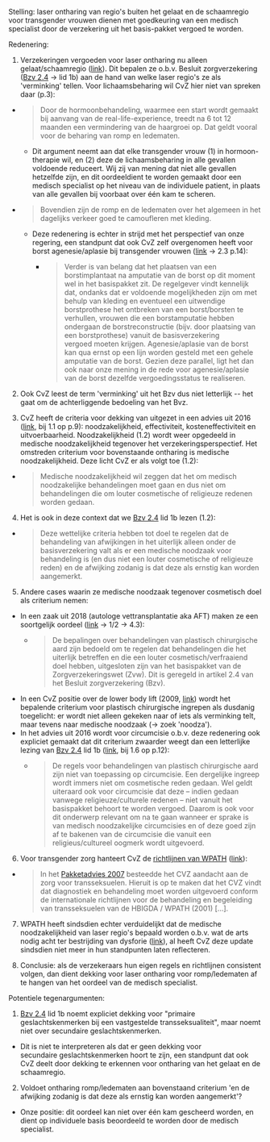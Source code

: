 Stelling: laser ontharing van regio's buiten het gelaat en de schaamregio voor transgender vrouwen dienen met goedkeuring van een medisch specialist door de verzekering uit het basis-pakket vergoed te worden.

Redenering:
1. Verzekeringen vergoeden voor laser ontharing nu alleen gelaat/schaamregio ([link](https://www.zorginstituutnederland.nl/publicaties/standpunten/2008/09/22/epilatie-bij-transseksuelen-van-perineo-scrotaal-vaginaal-gebied-en-gezicht-en-hals-is-een-te-verzekeren-prestatie-romp-en-ledematen-in-de-regel-niet)). Dit bepalen ze o.b.v. Besluit zorgverzekering ([Bzv 2.4](https://wetten.overheid.nl/jci1.3:c:BWBR0018492&hoofdstuk=2&paragraaf=1&artikel=2.4&z=2020-01-01&g=2020-01-01) -> lid 1b) aan de hand van welke laser regio's ze als 'verminking' tellen. Voor lichaamsbeharing wil CvZ hier niet van spreken daar (p.3):
- > Door de hormoonbehandeling, waarmee een start wordt gemaakt bij aanvang van de real-life-experience, treedt na 6 tot 12 maanden een vermindering van de haargroei op. Dat geldt vooral voor de beharing van romp en ledematen.
  - Dit argument neemt aan dat elke transgender vrouw (1) in hormoon-therapie wil, en (2) deze de lichaamsbeharing in alle gevallen voldoende reduceert. Wij zij van mening dat niet alle gevallen hetzelfde zijn, en dit oordeeldient te worden gemaakt door een medisch specialist op het niveau van de individuele patient, in plaats van alle gevallen bij voorbaat over één kam te scheren.
- > Bovendien zijn de romp en de ledematen over het algemeen in het dagelijks verkeer goed te camoufleren met kleding.
  - Deze redenering is echter in strijd met het perspectief van onze regering, een standpunt dat ook CvZ zelf overgenomen heeft voor borst agenesie/aplasie bij transgender vrouwen ([link](https://www.zorginstituutnederland.nl/publicaties/adviezen/2016/03/31/advies-uitbreiding-basispakket-zvw-met-enkele-behandelingen-van-plastisch-chirurgische-aard-en-medisch-noodzakelijke-circumcisie) -> 2.3 p.14):
    - > Verder is van belang dat het plaatsen van een borstimplantaat na amputatie van de borst op dit moment wel in het basispakket zit. De regelgever vindt kennelijk dat, ondanks dat er voldoende mogelijkheden zijn om met behulp van kleding en eventueel een uitwendige borstprothese het ontbreken van een borst/borsten te verhullen, vrouwen die een borstamputatie hebben ondergaan de borstreconstructie (bijv. door plaatsing van een borstprothese) vanuit de basisverzekering vergoed moeten krijgen. Agenesie/aplasie van de borst kan qua ernst op een lijn worden gesteld met een gehele amputatie van de borst. Gezien deze parallel, ligt het dan ook naar onze mening in de rede voor agenesie/aplasie van de borst dezelfde vergoedingsstatus te realiseren.

2. Ook CvZ leest de term 'verminking' uit het Bzv dus niet letterlijk -- het gaat om de achterliggende bedoeling van het Bvz.

3. CvZ heeft de criteria voor dekking van uitgezet in een advies uit 2016 ([link](https://www.zorginstituutnederland.nl/publicaties/adviezen/2016/03/31/advies-uitbreiding-basispakket-zvw-met-enkele-behandelingen-van-plastisch-chirurgische-aard-en-medisch-noodzakelijke-circumcisie), bij 1.1 op p.9): noodzakelijkheid, effectiviteit, kosteneffectiviteit en uitvoerbaarheid. Noodzakelijkheid (1.2) wordt weer opgedeeld in medische noodzakelijkheid tegenover het verzekeringsperspectief. Het omstreden criterium voor bovenstaande ontharing is medische noodzakelijkheid. Deze licht CvZ er als volgt toe (1.2):
- > Medische noodzakelijkheid wil zeggen dat het om medisch noodzakelijke behandelingen moet gaan en dus niet om behandelingen die om louter cosmetische of religieuze redenen worden gedaan.

4. Het is ook in deze context dat we [Bzv 2.4](https://wetten.overheid.nl/jci1.3:c:BWBR0018492&hoofdstuk=2&paragraaf=1&artikel=2.4&z=2020-01-01&g=2020-01-01) lid 1b lezen (1.2):
- > Deze wettelijke criteria hebben tot doel te regelen dat de behandeling van afwijkingen in het uiterlijk alleen onder de basisverzekering valt als er een medische noodzaak voor behandeling is (en dus niet een louter cosmetische of religieuze reden) en de afwijking zodanig is dat deze als ernstig kan worden aangemerkt.

5. Andere cases waarin ze medische noodzaak tegenover cosmetisch doel als criterium nemen:
  - In een zaak uit 2018 (autologe vettransplantatie aka AFT) maken ze een soortgelijk oordeel ([link](https://www.zorginstituutnederland.nl/publicaties/standpunten/2018/08/01/autologe-vettransplantatie-lipofilling-bij-partiele-defecten-van-de-borst) -> 1/2 -> 4.3):
    - > De bepalingen over behandelingen van plastisch chirurgische aard zijn bedoeld om te regelen dat behandelingen die het uiterlijk betreffen en die een louter cosmetisch/verfraaiend doel hebben, uitgesloten zijn van het basispakket van de Zorgverzekeringswet (Zvw). Dit is geregeld in artikel 2.4 van het Besluit zorgverzekering (Bzv).
  - In een CvZ positie over de lower body lift (2009, [link](https://www.zorginstituutnederland.nl/publicaties/standpunten/2009/11/16/plastische-chirurgie-ter-verbetering-van-de-lichaamscontour-zoals-de-lower-body-lift-bij-patienten-met-extreem-gewichtsverlies-is-een-te-verzekeren-prestatie)) wordt het bepalende criterium voor plastisch chirurgische ingrepen als dusdanig toegelicht: er wordt niet alleen gekeken naar of iets als verminking telt, maar tevens naar medische noodzaak (-> zoek 'noodza').
  - In het advies uit 2016 wordt voor circumcisie o.b.v. deze redenering ook expliciet gemaakt dat dit criterium zwaarder weegt dan een letterlijke lezing van [Bzv 2.4](https://wetten.overheid.nl/jci1.3:c:BWBR0018492&hoofdstuk=2&paragraaf=1&artikel=2.4&z=2020-01-01&g=2020-01-01) lid 1b ([link](https://www.zorginstituutnederland.nl/publicaties/adviezen/2016/03/31/advies-uitbreiding-basispakket-zvw-met-enkele-behandelingen-van-plastisch-chirurgische-aard-en-medisch-noodzakelijke-circumcisie), bij 1.6 op p.12):
    - > De regels voor behandelingen van plastisch chirurgische aard zijn niet van toepassing op circumcisie. Een dergelijke ingreep wordt immers niet om cosmetische reden gedaan. Wel geldt uiteraard ook voor circumcisie dat deze – indien gedaan vanwege religieuze/culturele redenen – niet vanuit het basispakket behoort te worden vergoed. Daarom is ook voor dit onderwerp relevant om na te gaan wanneer er sprake is van medisch noodzakelijke circumcisies en of deze goed zijn af te bakenen van de circumcisie die vanuit een religieus/cultureel oogmerk wordt uitgevoerd.

6. Voor transgender zorg hanteert CvZ de [richtlijnen van WPATH](https://wpath.org/publications/soc) ([link](https://www.zorginstituutnederland.nl/publicaties/standpunten/2008/03/25/zorg-in-verband-met-transseksualiteit-die-niet-in-een-gespecialiseerd-centrum-wordt-verricht-moet-voldoen-aan-de-internationale-richtlijn-en-onder-regie-staan-van-een-deskundige-psychiater-psycholoog)):
- > In het [Pakketadvies 2007](https://www.zorginstituutnederland.nl/binaries/zinl/documenten/adviezen/2007/03/27/pakketadvies-2007/Pakketadvies+2007.pdf) besteedde het CVZ aandacht aan de zorg voor transseksuelen. Hieruit is op te maken dat het CVZ vindt dat diagnostiek en behandeling moet worden uitgevoerd conform de internationale richtlijnen voor de behandeling en begeleiding van transseksuelen van de HBIGDA / WPATH (2001) [...].

7. WPATH heeft sindsdien echter verduidelijkt dat de medische noodzakelijkheid van laser regio's bepaald worden o.b.v. wat de arts nodig acht ter bestrijding van dysforie ([link](https://s3.amazonaws.com/amo_hub_content/Association140/files/Letter%20Re_Medical%20Necessity%20of%20Electrolysis_7-15-15.pdf)), al heeft CvZ deze update sindsdien niet meer in hun standpunten laten reflecteren.

8. Conclusie: als de verzekeraars hun eigen regels en richtlijnen consistent volgen, dan dient dekking voor laser ontharing voor romp/ledematen af te hangen van het oordeel van de medisch specialist.


Potentiele tegenargumenten:

1. [Bzv 2.4](https://wetten.overheid.nl/jci1.3:c:BWBR0018492&hoofdstuk=2&paragraaf=1&artikel=2.4&z=2020-01-01&g=2020-01-01) lid 1b noemt expliciet dekking voor "primaire geslachtskenmerken bij een vastgestelde transseksualiteit", maar noemt niet over secundaire geslachtskenmerken.
  - Dit is niet te interpreteren als dat er geen dekking voor secundaire geslachtskenmerken hoort te zijn, een standpunt dat ook CvZ deelt door dekking te erkennen voor ontharing van het gelaat en de schaamregio.
2. Voldoet ontharing romp/ledematen aan bovenstaand criterium 'en de afwijking zodanig is dat deze als ernstig kan worden aangemerkt'?
  - Onze positie: dit oordeel kan niet over één kam gescheerd worden, en dient op individuele basis beoordeeld te worden door de medisch specialist.
